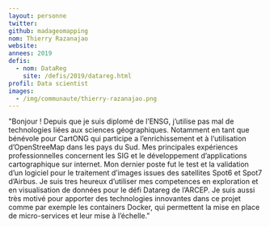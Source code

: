 ```yaml
---
layout: personne
twitter: 
github: madageomapping
nom: Thierry Razanajao
website:
annees: 2019
defis: 
  - nom: DataReg
    site: /defis/2019/datareg.html
profil: Data scientist
images:
  - /img/communaute/thierry-razanajao.png
---
```


"Bonjour ! Depuis que je suis diplomé de l’ENSG, j’utilise pas mal de technologies liées aux sciences géographiques.  Notamment en tant que bénévole pour CartONG qui participe a l’enrichissement et à l‘utilisation d’OpenStreeMap dans les pays du Sud. Mes principales expériences professionnelles concernent les SIG et le développement d’applications cartographique sur internet.  Mon dernier poste fut le test et la validation d’un logiciel pour le traitement d’images issues des satellites Spot6 et Spot7 d’Airbus.  Je suis tres heureux d’utiliser mes competences en exploration et en visualisation de données pour le défi Datareg de l’ARCEP. Je suis aussi très motivé pour apporter des technologies innovantes dans ce projet comme par exemple les containers Docker, qui permettent la mise en place de micro-services et leur mise à l’échelle."
